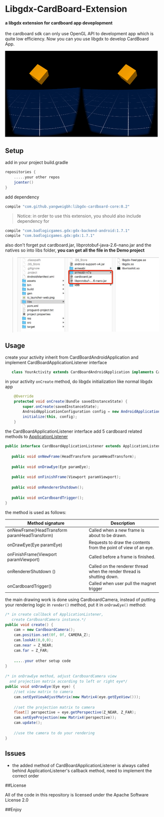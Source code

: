 # Libgdx-CardBoard-Extension

#### a libgdx extension for cardboard app deveplopment


the cardboard sdk can only use OpenGL API to development app which is quite low efficiency. Now you can you use libgdx to develop CardBoard App.

![](snapshot.png)

## Setup

add in your project build.gradle

```groovy
repositories {
    .....your other repos
    jcenter()
}
```
add dependency
```groovy
compile "com.github.yangweigbh:libgdx-cardboard-core:0.2"
```

> Notice: in order to use this extension, you should also include dependency for 
```groovy
compile "com.badlogicgames.gdx:gdx-backend-android:1.7.1"
compile "com.badlogicgames.gdx:gdx:1.7.1"
```
also don't forget put cardboard.jar, libprotobuf-java-2.6-nano.jar and the natives so into libs folder, **you can get all the file in the Demo project**

>![](snapshot2.jpg)

## Usage

create your activity inherit from CardBoardAndroidApplication and implement CardBoardApplicationListener interface

```java
   class YourActivity extends CardBoardAndroidApplication implements CardBoardApplicationListener
```

in your activity `onCreate` method, do libgdx initialization like normal libgdx app

```java
	@Override
    protected void onCreate(Bundle savedInstanceState) {
        super.onCreate(savedInstanceState);
        AndroidApplicationConfiguration config = new AndroidApplicationConfiguration();
        initialize(this, config);
    }
```

the CardBoardApplicationListener interface add 5 cardboard related methods to [ApplicationListener](https://github.com/libgdx/libgdx/wiki/The-life-cycle)

```java
public interface CardBoardApplicationListener extends ApplicationListener{

   public void onNewFrame(HeadTransform paramHeadTransform);

   public void onDrawEye(Eye paramEye);

   public void onFinishFrame(Viewport paramViewport);

   public void onRendererShutdown();

   public void onCardboardTrigger();
}
```
the method is used as follows:

Method signature | Description
---------------- | -------------
onNewFrame(HeadTransform paramHeadTransform) | Called when a new frame is about to be drawn.
onDrawEye(Eye paramEye) | Requests to draw the contents from the point of view of an eye.
onFinishFrame(Viewport paramViewport) | Called before a frame is finished.
onRendererShutdown () | Called on the renderer thread when the render thread is shutting down.
onCardboardTrigger() | Called when user pull the magnet trigger

the main drawing work is done using CardboardCamera, instead of putting your rendering logic in `render()` method, put it in `onDrawEye()` method:

```java
/* in create callback of ApplicationListener, 
   create CardboardCamera instance.*/
public void create() {
    cam = new CardboardCamera();
    cam.position.set(0f, 0f, CAMERA_Z);
    cam.lookAt(0,0,0);
    cam.near = Z_NEAR;
    cam.far = Z_FAR;

    .....your other setup code
}

/* in onDrawEye method, adjust CardboardCamera view 
  and projection matrix according to left or right eye*/
public void onDrawEye(Eye eye) {
	//set view matrix to camera
	cam.setEyeViewAdjustMatrix(new Matrix4(eye.getEyeView()));

	//set the projection matrix to camera
    float[] perspective = eye.getPerspective(Z_NEAR, Z_FAR);
    cam.setEyeProjection(new Matrix4(perspective));
    cam.update();

    //use the camera to do your rendering
}
```

## Issues

- the added method of CardBoardApplicationListener is always called behind ApplicationListener's callback method, need to implement the correct order

##License

All of the code in this repository is licensed under the Apache Software License 2.0

##Enjoy